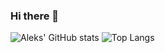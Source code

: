 ### Hi there 👋

<!--
**vidakovic/vidakovic** is a ✨ _special_ ✨ repository because its `README.md` (this file) appears on your GitHub profile.

Here are some ideas to get you started:

- 🔭 I’m currently working on ...
- 🌱 I’m currently learning ...
- 👯 I’m looking to collaborate on ...
- 🤔 I’m looking for help with ...
- 💬 Ask me about ...
- 📫 How to reach me: ...
- 😄 Pronouns: ...
- ⚡ Fun fact: ...
-->

![Aleks' GitHub stats](https://github-readme-stats.vercel.app/api?username=vidakovic&count_private=true&show_icons=true&theme=github_dark) ![Top Langs](https://github-readme-stats.vercel.app/api/top-langs/?username=vidakovic&layout=compact&theme=github_dark&hide=html,css)
